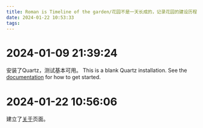 ```yaml
---
title: Roman is Timeline of the garden/花园不是一天长成的，记录花园的建设历程
date: 2024-01-22 10:53:33
tags:
---
```


# 2024-01-09 21:39:24

安装了Quartz，测试基本可用。
This is a blank Quartz installation.
See the [documentation](https://quartz.jzhao.xyz) for how to get started.

# 2024-01-22 10:56:06
建立了[关于](about.md)页面。
